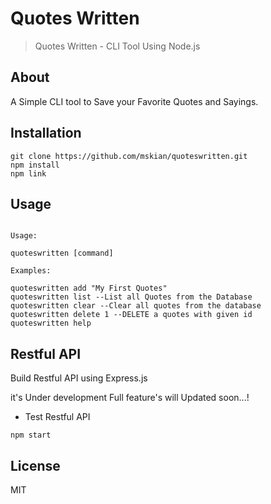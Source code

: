 # Quotes Written

> Quotes Written - CLI Tool Using Node.js

## About

<p>A Simple CLI tool to Save your Favorite Quotes and Sayings.</p>


## Installation

```
git clone https://github.com/mskian/quoteswritten.git
npm install
npm link
```

## Usage

```

Usage:
 
quoteswritten [command]
 
Examples:
 
quoteswritten add "My First Quotes" 
quoteswritten list --List all Quotes from the Database 
quoteswritten clear --Clear all quotes from the database 
quoteswritten delete 1 --DELETE a quotes with given id 
quoteswritten help

```
## Restful API

<p>Build Restful API using Express.js</p>
<p>it's Under development Full feature's will Updated soon...!</p>

- Test Restful API

```
npm start
```

## License

MIT
